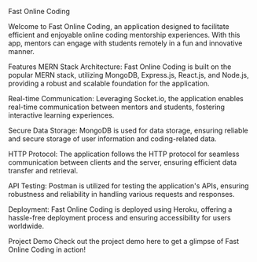 Fast Online Coding

Welcome to Fast Online Coding, an application designed to facilitate efficient and enjoyable online coding mentorship experiences. With this app, mentors can engage with students remotely in a fun and innovative manner.

Features
MERN Stack Architecture: Fast Online Coding is built on the popular MERN stack, utilizing MongoDB, Express.js, React.js, and Node.js, providing a robust and scalable foundation for the application.

Real-time Communication: Leveraging Socket.io, the application enables real-time communication between mentors and students, fostering interactive learning experiences.

Secure Data Storage: MongoDB is used for data storage, ensuring reliable and secure storage of user information and coding-related data.

HTTP Protocol: The application follows the HTTP protocol for seamless communication between clients and the server, ensuring efficient data transfer and retrieval.

API Testing: Postman is utilized for testing the application's APIs, ensuring robustness and reliability in handling various requests and responses.

Deployment: Fast Online Coding is deployed using Heroku, offering a hassle-free deployment process and ensuring accessibility for users worldwide.

Project Demo
Check out the project demo here to get a glimpse of Fast Online Coding in action!
